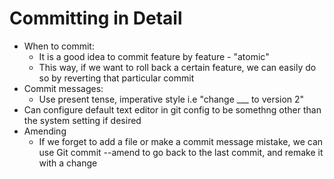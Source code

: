 # Committing in Detail
- When to commit:
    * It is a good idea to commit feature by feature - "atomic"
    * This way, if we want to roll back a certain feature, we can easily do so by reverting that particular commit
- Commit messages:
    - Use present tense, imperative style i.e "change ___ to version 2"
- Can configure default text editor in git config to be somethng other than the system setting if desired
- Amending
    * If we forget to add a file or make a commit message mistake, we can use Git commit --amend to go back to the last commit, and remake it with a change
